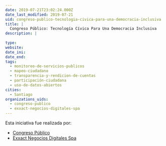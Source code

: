 ```yaml
---
date: 2019-07-21T23:02:24.000Z
date_last_modified: 2019-07-21
uid: congreso-publico-tecnologia-civica-para-una-democracia-inclusiva
title: |
  Congreso Público: Tecnología Cívica Para Una Democracia Inclusiva
description: |
  
type: 
website: 
date_ini: 
date_end: 
tags:
  - monitoreo-de-servicios-publicos
  - mapeo-ciudadano
  - transparencia-y-rendicion-de-cuentas
  - participación-ciudadana
  - uso-de-datos-abiertos
cities: 
  - Santiago
organizations_uids:
  - congreso-publico
  - exxact-negocios-digitales-spa
---
```


Esta iniciativa fue realizada por:

- [Congreso Público](/organizaciones/congreso-publico)
- [Exxact Negocios Digitales Spa](/organizaciones/exxact-negocios-digitales-spa)
